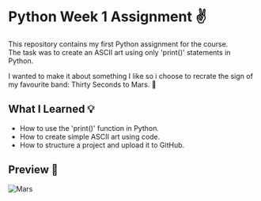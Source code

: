# Python Week 1 Assignment ✌️
This repository contains my first Python assignment for the course.  
The task was to create an ASCII art using only 'print()' statements in Python.

I wanted to make it about something I like so i choose to recrate the sign of my favourite band: Thirty Seconds to Mars. 🎸

## What I Learned 💡

- How to use the 'print()' function in Python.  
- How to create simple ASCII art using code.  
- How to structure a project and upload it to GitHub.

## Preview 🤘
![Mars](https://github.com/user-attachments/assets/40d04008-a0ee-4a21-9c4f-d03458afc853)
